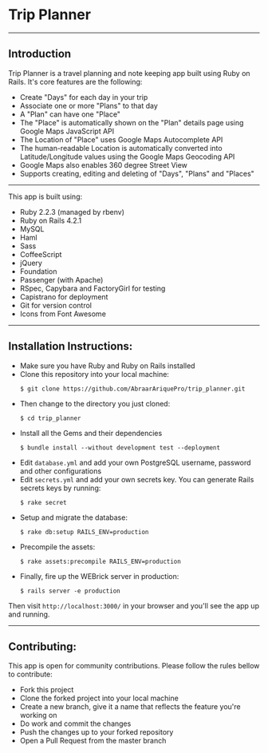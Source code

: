 # Trip Planner

---

## Introduction

Trip Planner is a travel planning and note keeping app built using Ruby on Rails. It's core features are the following:

  - Create "Days" for each day in your trip
  - Associate one or more "Plans" to that day
  - A "Plan" can have one "Place"
  - The "Place" is automatically shown on the "Plan" details page using Google Maps JavaScript API
  - The Location of "Place" uses Google Maps Autocomplete API
  - The human-readable Location is automatically converted into Latitude/Longitude values using the Google Maps Geocoding API
  - Google Maps also enables 360 degree Street View
  - Supports creating, editing and deleting of "Days", "Plans" and "Places"

---

This app is built using:

  - Ruby 2.2.3 (managed by rbenv)
  - Ruby on Rails 4.2.1
  - MySQL
  - Haml
  - Sass
  - CoffeeScript
  - jQuery
  - Foundation
  - Passenger (with Apache)
  - RSpec, Capybara and FactoryGirl for testing
  - Capistrano for deployment
  - Git for version control
  - Icons from Font Awesome

---

## Installation Instructions:

  - Make sure you have Ruby and Ruby on Rails installed
  - Clone this repository into your local machine:
    ```
    $ git clone https://github.com/AbraarAriquePro/trip_planner.git
    ```
  - Then change to the directory you just cloned:
    ```
    $ cd trip_planner
    ```
  - Install all the Gems and their dependencies
    ```
    $ bundle install --without development test --deployment
    ```
  - Edit `database.yml` and add your own PostgreSQL username, password and other configurations
  - Edit `secrets.yml` and add your own secrets key. You can generate Rails secrets keys by running:
    ```
    $ rake secret
    ```
  - Setup and migrate the database:
    ```
    $ rake db:setup RAILS_ENV=production
    ```
  - Precompile the assets:
    ```
    $ rake assets:precompile RAILS_ENV=production
    ```
  - Finally, fire up the WEBrick server in production:
    ```
    $ rails server -e production
    ```
Then visit `http://localhost:3000/` in your browser and you'll see the app up and running.

---

## Contributing:
This app is open for community contributions. Please follow the rules bellow to contribute:

  - Fork this project
  - Clone the forked project into your local machine
  - Create a new branch, give it a name that reflects the feature you're working on
  - Do work and commit the changes
  - Push the changes up to your forked repository
  - Open a Pull Request from the master branch
